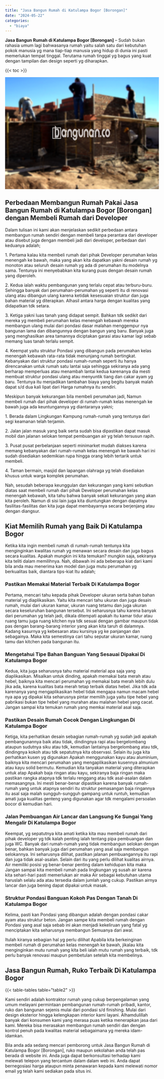 ```yaml
---
title: "Jasa Bangun Rumah di Katulampa Bogor [Borongan]"
date: "2024-05-22"
categories: 
  - "biaya"
---
```


**Jasa Bangun Rumah di Katulampa Bogor \[Borongan\]** – Sudah bukan rahasia umum lagi bahwasanya rumah yaitu salah satu dari kebutuhan pokok manusia yg mana tiap-tiap manusia yang hidup di dunia ini pasti memerlukan tempat tinggal. Terutama rumah tinggal yg bagus yang kuat dengan tampilan dan design seperti yg diharapkan.

{{< toc >}}

![Jasa Bangun Rumah di Katulampa Bogor [Borongan]](/images/borong-bangunan-20.png)

## Perbedaan Membangun Rumah Pakai Jasa Bangun Rumah di Katulampa Bogor \[Borongan\] dengan Membeli Rumah dari Developer

Dalam tulisan ini kami akan menjelaskan sedikit perbedaan antara membangun rumah sendiri dengan membeli tanpa perantara dari developer atau disebut juga dengan membeli jadi dari developer, perbedaan dari keduanya adalah;

1\. Pertama kalau kita membeli rumah dari pihak Developer perumahan kelas menengah ke bawah, maka yang akan kita dapatkan yakni desain rumah yg monoton atau seluruh desain rumah yg ada di perumahan itu modelnya sama. Tentunya ini menyebabkan kita kurang puas dengan desain rumah yang diperoleh.

2\. Kedua ialah waktu pembangunan yang terlalu cepat atau terburu-buru. Sehingga banyak dari perumahan-perumahan yg seperti itu di renovasi ulang atau dibangun ulang karena ketidak kesesuaian struktur dan juga bahan material yg diterapkan. Alhasil antara harga dengan kualitas yang didapatkan tdk setara.

3\. Ketiga yakni luas tanah yang didapat sempit. Bahkan tdk sedikit dari mereka yg membeli perumahan kelas menengah kebawah mereka membangun ulang mulai dari pondasi dasar malahan menggempur nya bangunan lama dan dibangunnya dengan bangun yang baru. Banyak juga yang menghasilkan area tamannya diciptakan garasi atau kamar lagi sebab memang luas tanah terlalu sempit.

4\. Keempat yaitu struktur Pondasi yang dibangun pada perumahan kelas menengah kebawah rata-rata tidak menunjang rumah bertingkat. Kebanyakan dari struktur pondasi rumah-rumah seperti itu hanya direncanakan untuk rumah satu lantai saja sehingga sekiranya ada yang berharap memperluas atau menambah lantai kedua karenanya dia mesti membuat struktur pondasi ulang atau menyuntik tiang dan cakar ayam yg baru. Tentunya itu menjadikan tambahan biaya yang begitu banyak malah dapat s/d dua kali lipat dari Harga rumahnya itu sendiri.

Meskipun banyak kekurangan bila membeli perumahan jadi, Namun membeli rumah dari pihak developer di rumah-rumah kelas menengah ke bawah juga ada keuntungannya yg diantaranya yakni;

1\. Berada dalam Lingkungan Kampung rumah-rumah yang tentunya dari segi keamanan telah terjamin.

2\. Jalan jalan masuk yang baik serta sudah bisa dipastikan dapat masuk mobil dan jalanan selokan tempat pembuangan air yg telah tersusun rapih.

3\. Pusat pusat perbelanjaan seperti minimarket mudah diakses karena memang kebanyakan dari rumah-rumah kelas menengah ke bawah hari ini sudah disediakan sedemikian rupa hingga orang lebih tertarik untuk membeli.

4\. Taman bermain, masjid dan lapangan olahraga yg telah disediakan khusus untuk warga komplek perumahan.

Nah, sesudah beberapa keunggulan dan kekurangan yang kami sebutkan diatas saat membeli rumah dari pihak Developer perumahan kelas menengah kebawah, kita tahu bahwa banyak sekali kekurangan yang akan kita peroleh. Namun di sisi lain juga kita diuntungkan dengan dapatnya fasilitas-fasilitas dan kita juga dapat membayarnya secara berjenjang atau dengan diangsur.

## Kiat Memilih Rumah yang Baik Di Katulampa Bogor

Ketika kita ingin membeli rumah di rumah-rumah tentunya kita menginginkan kwalitas rumah yg menawan secara desain dan juga bagus secara kualitas. Apakah mungkin ini kita temukan? mungkin saja, sekiranya kita teliti dalam memilihnya. Nah, dibawah ini ada beberapa kiat dari kami bila anda mau menerima kan model dan juga mutu perumahan yg berkualitas baik, diantara tips-kiat Itu adalah;

### Pastikan Memakai Material Terbaik Di Katulampa Bogor

Pertama, mencari tahu kepada pihak Developer ukuran serta bahan bahan material yg diaplikasikan. Yaitu kita mencari tahu ukuran dan juga desain rumah, mulai dari ukuran kamar, ukuran ruang tetamu dan juga ukuran secara keseluruhan bangunan tersebut. Ini seharusnya tahu karena banyak dari perumahan yg telah jadi, dikala ditempati apakah itu kamar tidur atau ruang tamu juga ruang kitchen nya tdk sesuai dengan gambar maupun tidak pas dengan barang-barang interior yang akan kita taruh di dalamnya. Kadang kasurnya yg kebesaran atau kursinya yg ke panjangan dan sebagainya. Maka kita semestinya cari tahu seputar ukuran kamar, ruang tamu dan kitchen pada bangunan itu.

### Mengetahui Tipe Bahan Banguan Yang Sesauai Dipakai Di Katulampa Bogor

Kedua, kita juga seharusnya tahu material material apa saja yang diaplikasikan. Misalkan untuk dinding, apakah memakai bata merah atau hebel, baiknya kita mencari perumahan yg memakai bata merah lebih dulu jika ada, karena kualitas bata merah tetap terbaik diatas hebel. Jika tdk ada karenanya yang mengaplikasikan hebel tidak mengapa namun macam hebel nya apa yg dipakai kita seharusnya pintar memilih juga yaitu tipe hebel yang pabrikasi bukan tipe hebel yang murahan atau malahan hebel yang cacat. Jangan sampai kita temukan rumah yang memkai material asal saja.

### Pastikan Desain Rumah Cocok Dengan Lingkungan Di Katulampa Bogor

Ketiga, kita perhatikan desain sebagian rumah-rumah yg sudah jadi apakah pembangunannya baik atau tidak, dindingnya rapi atau bergelombang ataupun sudutnya siku atau tdk, kemudian lantainya bergelombang atau tdk, dindingnya kokoh atau tdk sepatutnya kita observasi. Selain itu juga kita perhatikan kusen yg digunakan Apakah menggunakan kayu atau aluminium, baiknya kita mencari perumahan yang mengaplikasikan kusennya almunium atau kayu solid bermutu. Kemudian kita tanyakan material yang diterapkan untuk atap Apakah baja ringan atau kayu, sekiranya baja ringan maka pastikan rangka atapnya tdk terlalu renggang atau tdk asal-asalan dalam memasangnya. Ini mesti benar-benar dipastikan karena banyak rumah-rumah yang untuk atapnya sendiri itu struktur pemasangan baja ringannya itu asal saja malah sungguh-sungguh gampang untuk runtuh, kemudian amati juga kualitas genteng yang digunakan agar tdk mengalami persoalan bocor di kemudian hari.

### Jalan Pembuangan Air Lancar dan Langsung Ke Sungai Yang Mengalir Di Katulampa Bogor

Keempat, yg sepatutnya kita amati ketika kita mau membeli rumah dari pihak developer yg tdk kalah penting ialah tentang pipa pembuangan dan juga WC. Banyak dari rumah-rumah yang tidak membangun selokan dengan benar, bahkan banyak juga dari perumahan yang asal saja membangun selokannya. Ini seharusnya dilihat, pastikan jalanan pembuangannya itu rapi dan juga tidak asal-asalan. Selain dari itu yang perlu dilihat kualitas airnya. Air memiliki posisi yg benar-benar penting dalam kehidupan kita maka Jangan sampai kita membeli rumah pada lingkungan yg susah air karena kita sehari-hari pasti memerlukan air maka Air sebagai kebutuhan utama haruslah selalu ada atau tersedia dalam jumlah yang cukup. Pastikan airnya lancar dan juga bening dapat dipakai untuk masak.

### Struktur Pondasi Banguan Kokoh Pas Dengan Tanah Di Katulampa Bogor

Kelima, pasti kan Pondasi yang dibangun adalah dengan pondasi cakar ayam atau struktur beton. Jangan sampe kita membeli rumah dengan Pondasi yang asal saja sebab ini akan menjadi kekeliruan yang fatal yg menciptakan kita seharusnya membangun Semuanya dari awal.

Itulah kiranya sebagian hal yg perlu dilihat Apabila kita berkeinginan membeli rumah di perumahan kelas menengah ke bawah, jikalau kita menginginkan mutu rumah yang kita beli ialah mutu rumah yang terbaik, tdk perlu banyak renovasi maupun pembetulan setelah kita membelinya.

## Jasa Bangun Rumah, Ruko Terbaik Di Katulampa Bogor

{{< table-tables table="table2" >}}

Kami sendiri adalah kontraktor rumah yang cukup berpengalaman yang umum melayani permintaan pembangunan rumah-rumah pribadi, kantor, ruko dan bangunan sejenis mulai dari pondasi s/d finishing. Mulai dari design eksterior hingga kelengkapan interior kami layani. Alhamdulillah banyak dari konsumen kami yang merasa puas ketika menerapkan jasa dari kami. Mereka bisa merasakan membangun rumah sendiri dan dengan kontrol penuh pada kwalitas material sebagaimana yg mereka idam-idamkan.

Bila anda ada sedang mencari pemborong untuk Jasa Bangun Rumah di Katulampa Bogor \[Borongan\], ruko maupun sekolahan anda telah pas berada di website ini. Anda juga dapat berkonsultasi terhadap kami melewati telepon yang tercantum dalam dalam web ini. Anda dapat bernegosiasi harga ataupun minta penawaran kepada kami melewati nomor email yg telah kami sediakan pada situs ini.
